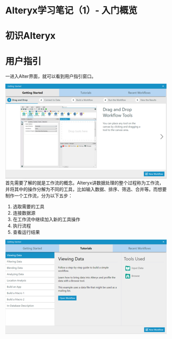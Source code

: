 # Alteryx学习笔记（1）- 入门概览

# 初识Alteryx

# 用户指引
一进入Alter界面，就可以看到用户指引窗口。

![title](https://raw.githubusercontent.com/Rosalion/gitnote-images/master/gitnote/2019/05/13/1557729351804-1557729352511.png)
首先需要了解的就是工作流的概念。Alteryx讲数据处理的整个过程称为工作流，并将其中的操作分解为不同的工具，比如输入数据、排序、筛选、合并等。而想要制作一个工作流，分为以下五步：
1. 选取需要的工具
2. 连接数据源
3. 在工作流中继续加入新的工具操作
4. 执行流程
5. 查看运行结果

![title](https://raw.githubusercontent.com/Rosalion/gitnote-images/master/gitnote/2019/05/13/1557729424082-1557729424091.png)


